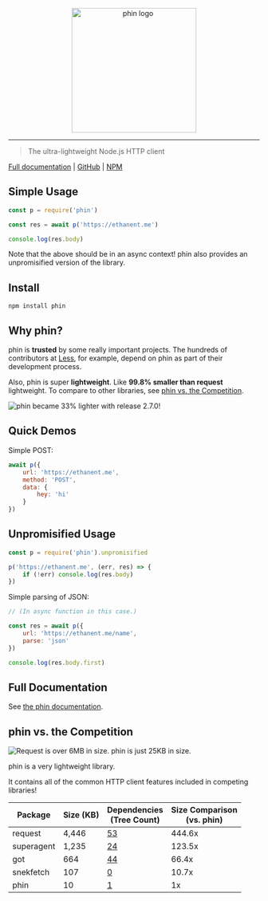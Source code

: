 <p align="center" style="text-align: center"><img src="https://raw.githubusercontent.com/ethanent/phin/master/media/phin-textIncluded.png" width="250" alt="phin logo"/></p>

---

> The ultra-lightweight Node.js HTTP client

[Full documentation](https://ethanent.github.io/phin/) | [GitHub](https://github.com/ethanent/phin) | [NPM](https://www.npmjs.com/package/phin)


## Simple Usage

```javascript
const p = require('phin')

const res = await p('https://ethanent.me')

console.log(res.body)
```

Note that the above should be in an async context! phin also provides an unpromisified version of the library.

## Install

```
npm install phin
```


## Why phin?

phin is **trusted** by some really important projects. The hundreds of contributors at [Less](https://github.com/less/less.js), for example, depend on phin as part of their development process.

Also, phin is super **lightweight**. Like **99.8% smaller than request** lightweight. To compare to other libraries, see [phin vs. the Competition](https://github.com/ethanent/phin/blob/master/README.md#phin-vs-the-competition).

<img src="https://pbs.twimg.com/media/DSPF9TaUQAA0tIe.jpg:large" alt="phin became 33% lighter with release 2.7.0!"/>


## Quick Demos

Simple POST:

```javascript
await p({
	url: 'https://ethanent.me',
	method: 'POST',
	data: {
		hey: 'hi'
	}
})
```

## Unpromisified Usage

```javascript
const p = require('phin').unpromisified

p('https://ethanent.me', (err, res) => {
	if (!err) console.log(res.body)
})
```

Simple parsing of JSON:

```javascript
// (In async function in this case.)

const res = await p({
	url: 'https://ethanent.me/name',
	parse: 'json'
})

console.log(res.body.first)
```


## Full Documentation

See [the phin documentation](https://ethanent.github.io/phin/).

## phin vs. the Competition

<img src="https://pbs.twimg.com/media/DSLU_UcUEAI4bgc.jpg:large" alt="Request is over 6MB in size. phin is just 25KB in size."/>

phin is a very lightweight library.

It contains all of the common HTTP client features included in competing libraries!

Package | Size (KB) | Dependencies<br />(Tree Count) | Size Comparison<br />(vs. phin)
--- | --- | --- | ---
request | 4,446 | [53](http://npm.anvaka.com/#/view/2d/request) | 444.6x
superagent | 1,235 | [24](http://npm.anvaka.com/#/view/2d/superagent) | 123.5x
got | 664 | [44](http://npm.anvaka.com/#/view/2d/got) | 66.4x
snekfetch | 107 | [0](http://npm.anvaka.com/#/view/2d/snekfetch) | 10.7x
phin | 10 | [1](http://npm.anvaka.com/#/view/2d/phin) | 1x